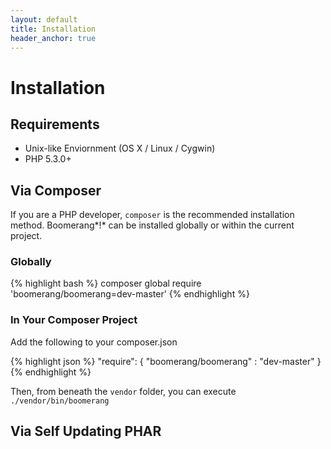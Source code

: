 ```yaml
---
layout: default
title: Installation
header_anchor: true
---
```


# Installation

## Requirements

- Unix-like Enviornment (OS X / Linux / Cygwin)
- PHP 5.3.0+

## Via Composer 

If you are a PHP developer, `composer` is the recommended installation method. Boomerang*!* can be installed globally or within the current project.

### Globally

{% highlight bash %}
composer global require 'boomerang/boomerang=dev-master'
{% endhighlight %}

### In Your Composer Project

Add the following to your composer.json

{% highlight json %}
"require": {
	"boomerang/boomerang" : "dev-master"
}
{% endhighlight %}
	
Then, from beneath the `vendor` folder, you can execute `./vendor/bin/boomerang`

## Via Self Updating PHAR
